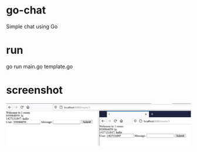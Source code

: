 # go-chat
Simple chat using Go

# run
go run main.go template.go

# screenshot
<img src="screenshoot.jpg">
